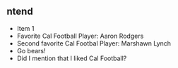 ## ntend

- Item 1
- Favorite Cal Football Player: Aaron Rodgers
- Second favorite Cal Footbal Player: Marshawn Lynch
- Go bears!
- Did I mention that I liked Cal Football?
